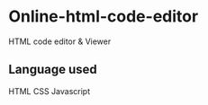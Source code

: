 # Online-html-code-editor
HTML code editor &amp; Viewer
##  Language used
  HTML
  CSS 
  Javascript
